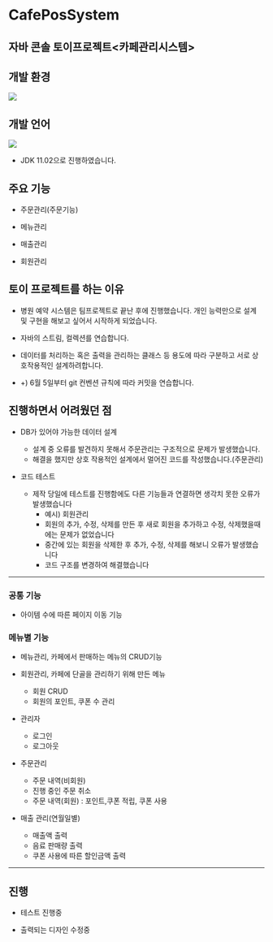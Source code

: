 # CafePosSystem

## 자바 콘솔 토이프로젝트<카페관리시스템>

## 개발 환경

<img src="https://img.shields.io/badge/Eclipse%20IDE-2C2255?style=flat&logo=Eclipse%20IDE&logoColor=white"/>

## 개발 언어

<img src="https://img.shields.io/badge/JAVA-007396?style=flat&logo=Java&logoColor=white"/>

  - JDK 11.02으로 진행하였습니다.

## 주요 기능

- 주문관리(주문기능)

- 메뉴관리

- 매출관리

- 회원관리

## 토이 프로젝트를 하는 이유

- 병원 예약 시스템은 팀프로젝트로 끝난 후에 진행했습니다. 개인 능력만으로 설계 및 구현을 해보고 싶어서 시작하게 되었습니다.

- 자바의 스트림, 컬렉션를 연습합니다.

- 데이터를 처리하는 혹은 출력을 관리하는 클래스 등 용도에 따라 구분하고 서로 상호작용적인 설계하려합니다.

- +) 6월 5일부터 git 컨벤션 규칙에 따라 커밋을 연습합니다.

## 진행하면서 어려웠던 점

- DB가 있어야 가능한 데이터 설계
  
  - 설계 중 오류를 발견하지 못해서 주문관리는 구조적으로 문제가 발생했습니다. 
  - 해결을 했지만 상호 작용적인 설계에서 멀어진 코드를 작성했습니다.(주문관리)

- 코드 테스트
  
  - 제작 당일에 테스트를 진행함에도 다른 기능들과 연결하면 생각치 못한 오류가 발생했습니다
    - 예시) 회원관리
    - 회원의 추가, 수정, 삭제를 만든 후 새로 회원을 추가하고 수정, 삭제했을때에는 문제가 없었습니다
    - 중간에 있는 회원을 삭제한 후 추가, 수정, 삭제를 해보니 오류가 발생했습니다
    - 코드 구조를 변경하여 해결했습니다

---

### 공통 기능

- 아이템 수에 따른 페이지 이동 기능

### 메뉴별 기능

- 메뉴관리, 카페에서 판매하는 메뉴의 CRUD기능

- 회원관리, 카페에 단골을 관리하기 위해 만든 메뉴
  - 회원 CRUD
  - 회원의 포인트, 쿠폰 수 관리

- 관리자 
  - 로그인
  - 로그아웃

- 주문관리
  - 주문 내역(비회원)
  - 진행 중인 주문 취소
  - 주문 내역(회원) : 포인트,쿠폰 적립, 쿠폰 사용

- 매출 관리(연월일별)
  - 매출액 출력
  - 음료 판매량 출력 
  - 쿠폰 사용에 따른 할인금액 출력

---

## 진행

- 테스트 진행중

- 출력되는 디자인 수정중

